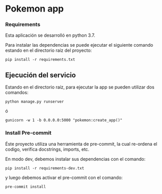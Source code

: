 # Pokemon app

### Requirements
Esta aplicación se desarrolló en python 3.7.

Para instalar las dependencias se puede ejecutar el siguiente comando estando en el directorio raíz del proyecto:
```
pip install -r requirements.txt
```

## Ejecución del servicio
Estando en el directorio raíz, para ejecutar la app se pueden utilizar dos comandos:


```
python manage.py runserver
```
ó

```
gunicorn -w 1 -b 0.0.0.0:5000 "pokemon:create_app()"
```


### Install Pre-commit
Éste proyecto utiliza una herramienta de pre-commit, la cual re-ordena el codigo, verifica docstrings, imports, etc.

En modo dev, debemos instalar sus dependencias con el comando:

```
pip install -r requirements-dev.txt
```

y luego debemos activar el pre-commit con el comando:

```
pre-commit install
```